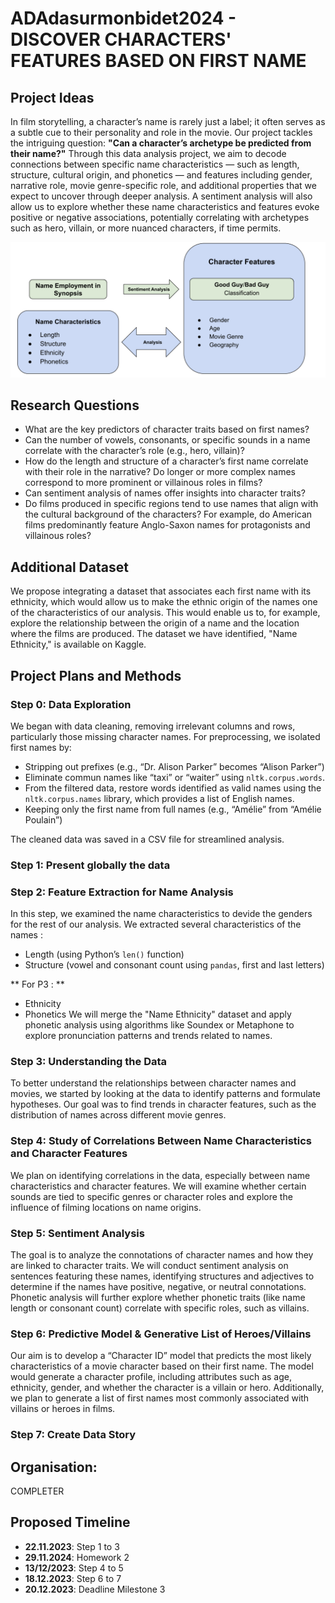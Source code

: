 # ADAdasurmonbidet2024 - DISCOVER CHARACTERS' FEATURES BASED ON FIRST NAME

## Project Ideas
In film storytelling, a character’s name is rarely just a label; it often serves as a subtle cue to their personality and role in the movie. Our project tackles the intriguing question: **"Can a character’s archetype be predicted from their name?"** Through this data analysis project, we aim to decode connections between specific name characteristics — such as length, structure, cultural origin, and phonetics — and features including gender, narrative role, movie genre-specific role, and additional properties that we expect to uncover through deeper analysis. A sentiment analysis will also allow us to explore whether these name characteristics and features evoke positive or negative associations, potentially correlating with archetypes such as hero, villain, or more nuanced characters, if time permits.

![Names' Features](data/Image/Image_data.png)

## Research Questions
- What are the key predictors of character traits based on first names?
- Can the number of vowels, consonants, or specific sounds in a name correlate with the character’s role (e.g., hero, villain)?
- How do the length and structure of a character’s first name correlate with their role in the narrative? Do longer or more complex names correspond to more prominent or villainous roles in films?
- Can sentiment analysis of names offer insights into character traits?
- Do films produced in specific regions tend to use names that align with the cultural background of the characters? For example, do American films predominantly feature Anglo-Saxon names for protagonists and villainous roles?

## Additional Dataset
We propose integrating a dataset that associates each first name with its ethnicity, which would allow us to make the ethnic origin of the names one of the characteristics of our analysis. This would enable us to, for example, explore the relationship between the origin of a name and the location where the films are produced. The dataset we have identified, "Name Ethnicity," is available on Kaggle.

## Project Plans and Methods

### Step 0: Data Exploration
We began with data cleaning, removing irrelevant columns and rows, particularly those missing character names. For preprocessing, we isolated first names by:
- Stripping out prefixes (e.g., “Dr. Alison Parker” becomes “Alison Parker”)
- Eliminate commun names like “taxi” or “waiter” using `nltk.corpus.words`. 
- From the filtered data, restore words identified as valid names using the `nltk.corpus.names` library, which provides a list of English names. 
- Keeping only the first name from full names (e.g., “Amélie” from “Amélie Poulain”)

The cleaned data was saved in a CSV file for streamlined analysis.

### Step 1: Present globally the data

### Step 2: Feature Extraction for Name Analysis
In this step, we examined the name characteristics to devide the genders for the rest of our analysis. We extracted several characteristics of the names :
- Length (using Python’s `len()` function)
- Structure (vowel and consonant count using `pandas`, first and last letters)

** For P3 : ** 
- Ethnicity
- Phonetics
We will merge the "Name Ethnicity" dataset and apply phonetic analysis using algorithms like Soundex or Metaphone to explore pronunciation patterns and trends related to names.

### Step 3: Understanding the Data
To better understand the relationships between character names and movies, we started by looking at the data to identify patterns and formulate hypotheses. Our goal was to find trends in character features, such as the distribution of names across different movie genres.

### Step 4: Study of Correlations Between Name Characteristics and Character Features
We plan on identifying correlations in the data, especially between name characteristics and character features. We will examine whether certain sounds are tied to specific genres or character roles and explore the influence of filming locations on name origins.

### Step 5: Sentiment Analysis
The goal is to analyze the connotations of character names and how they are linked to character traits. We will conduct sentiment analysis on sentences featuring these names, identifying structures and adjectives to determine if the names have positive, negative, or neutral connotations. Phonetic analysis will further explore whether phonetic traits (like name length or consonant count) correlate with specific roles, such as villains.

### Step 6: Predictive Model & Generative List of Heroes/Villains
Our aim is to develop a “Character ID” model that predicts the most likely characteristics of a movie character based on their first name. The model would generate a character profile, including attributes such as age, ethnicity, gender, and whether the character is a villain or hero. Additionally, we plan to generate a list of first names most commonly associated with villains or heroes in films.

### Step 7: Create Data Story

## Organisation:
COMPLETER

## Proposed Timeline
- **22.11.2023**: Step 1 to 3
- **29.11.2024**: Homework 2
- **13/12/2023**: Step 4 to 5
- **18.12.2023**: Step 6 to 7
- **20.12.2023**: Deadline Milestone 3